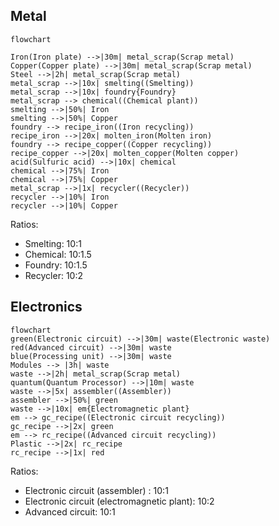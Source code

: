 ## Metal
```mermaid
flowchart

Iron(Iron plate) -->|30m| metal_scrap(Scrap metal)
Copper(Copper plate) -->|30m| metal_scrap(Scrap metal)
Steel -->|2h| metal_scrap(Scrap metal)
metal_scrap -->|10x| smelting((Smelting))
metal_scrap -->|10x| foundry{Foundry}
metal_scrap --> chemical((Chemical plant))
smelting -->|50%| Iron
smelting -->|50%| Copper
foundry --> recipe_iron((Iron recycling))
recipe_iron -->|20x| molten_iron(Molten iron)
foundry --> recipe_copper((Copper recycling))
recipe_copper -->|20x| molten_copper(Molten copper)
acid(Sulfuric acid) -->|10x| chemical
chemical -->|75%| Iron
chemical -->|75%| Copper
metal_scrap -->|1x| recycler((Recycler))
recycler -->|10%| Iron
recycler -->|10%| Copper
```

Ratios:
- Smelting: 10:1
- Chemical: 10:1.5
- Foundry: 10:1.5
- Recycler: 10:2

## Electronics

```mermaid
flowchart
green(Electronic circuit) -->|30m| waste(Electronic waste)
red(Advanced circuit) -->|30m| waste
blue(Processing unit) -->|30m| waste
Modules --> |3h| waste
waste -->|2h| metal_scrap(Scrap metal)
quantum(Quantum Processor) -->|10m| waste
waste -->|5x| assembler((Assembler))
assembler -->|50%| green
waste -->|10x| em{Electromagnetic plant}
em --> gc_recipe((Electronic circuit recycling))
gc_recipe -->|2x| green
em --> rc_recipe((Advanced circuit recycling))
Plastic -->|2x| rc_recipe
rc_recipe -->|1x| red
```

Ratios:
- Electronic circuit (assembler) : 10:1
- Electronic circuit (electromagnetic plant): 10:2
- Advanced circuit: 10:1
